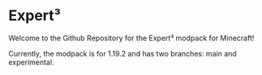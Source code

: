 # Expert³

Welcome to the Github Repository for the Expert³ modpack for Minecraft!

Currently, the modpack is for 1.19.2 and has two branches: main and experimental.
